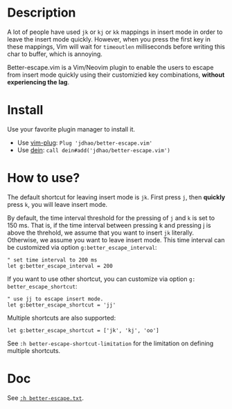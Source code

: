 # Description

A lot of people have used `jk` or `kj` or `kk` mappings in insert mode in order
to leave the insert mode quickly. However, when you press the first key in
these mappings, Vim will wait for `timeoutlen` milliseconds before writing this
char to buffer, which is annoying.

Better-escape.vim is a Vim/Neovim plugin to enable the users to escape from
insert mode quickly using their customizied key combinations, **without
experiencing the lag**.

# Install

Use your favorite plugin manager to install it.

+ Use [vim-plug](https://github.com/junegunn/vim-plug): `Plug 'jdhao/better-escape.vim'`
+ Use [dein](https://github.com/Shougo/dein.vim): `call dein#add('jdhao/better-escape.vim')`

# How to use?

The default shortcut for leaving insert mode is `jk`. First press `j`, then
**quickly** press `k`, you will leave insert mode.

By default, the time interval threshold for the pressing of `j` and `k` is set
to 150 ms. That is, if the time interval between pressing k and pressing j is
above the threhold, we assume that you want to insert `jk` literally. Otherwise,
we assume you want to leave insert mode. This time interval can be customized via
option `g:better_escape_interval`:

```vim
" set time interval to 200 ms
let g:better_escape_interval = 200
```

If you want to use other shortcut, you can customize via option `g:
better_escape_shortcut`:

```vim
" use jj to escape insert mode.
let g:better_escape_shortcut = 'jj'
```

Multiple shortcuts are also supported:

```vim
let g:better_escape_shortcut = ['jk', 'kj', 'oo']
```

See `:h better-escape-shortcut-limitation` for the limitation on defining
multiple shortcuts.

# Doc

See [`:h better-escape.txt`](doc/better-escape.txt).
